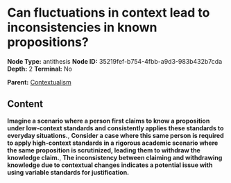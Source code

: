 # Can fluctuations in context lead to inconsistencies in known propositions?

**Node Type:** antithesis
**Node ID:** 35219fef-b754-4fbb-a9d3-983b432b7cda
**Depth:** 2
**Terminal:** No

**Parent:** [Contextualism](contextualism.md)

## Content

**Imagine a scenario where a person first claims to know a proposition under low-context standards and consistently applies these standards to everyday situations.**, **Consider a case where this same person is required to apply high-context standards in a rigorous academic scenario where the same proposition is scrutinized, leading them to withdraw the knowledge claim.**, **The inconsistency between claiming and withdrawing knowledge due to contextual changes indicates a potential issue with using variable standards for justification.**
